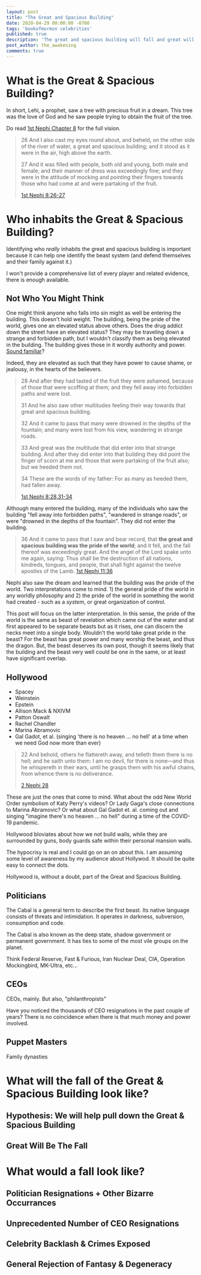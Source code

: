 ```yaml
---
layout: post
title: "The Great and Spacious Building"
date: 2020-04-29 00:00:00 -0700
tags: 'bookofmormon celebrities'
published: true
description: 'The great and spacious building will fall and great will be the fall thereof.'
post_author: the_awakening
comments: true
---
```


# What is the Great & Spacious Building?

In short, Lehi, a prophet, saw a tree with precious fruit in a dream. This tree was the love of God and he saw people trying to obtain the fruit of the tree.

Do read [1st Nephi Chapter 8](https://www.churchofjesuschrist.org/study/scriptures/bofm/1-ne/8?lang=eng) for the full vision.

> 26 And I also cast my eyes round about, and beheld, on the other side of the river of water, a great and spacious building; and it stood as it were in the air, high above the earth.
> 
> 27 And it was filled with people, both old and young, both male and female; and their manner of dress was exceedingly fine; and they were in the attitude of mocking and pointing their fingers towards those who had come at and were partaking of the fruit.
>
> [1st Nephi 8:26-27](https://www.churchofjesuschrist.org/study/scriptures/bofm/1-ne/8.26-28?lang=eng&clang=eng#p26)


# Who inhabits the Great & Spacious Building?

Identifying who *really* inhabits the great and spacious building is important because it can help one identify the beast system (and defend themselves and their family against it.)

I won't provide a comprehensive list of every player and related evidence, there is enough available.

## Not Who You Might Think

One might think anyone who falls into sin might as well be entering the building. This doesn't hold weight. The building, being the pride of the world, gives one an elevated status above others. Does the drug addict down the street have an elevated status? They may be traveling down a strange and forbidden path, but I wouldn't classify them as being elevated in the building. The building gives those in it wordly authority and power. [Sound familiar](https://www.churchofjesuschrist.org/study/scriptures/nt/rev/13.1-2?lang=eng#1)?

Indeed, they are elevated as such that they have power to cause shame, or jealousy, in the hearts of the believers.

> 28 And after they had tasted of the fruit they were ashamed, because of those that were scoffing at them; and they fell away into forbidden paths and were lost.
> 
> 31 And he also saw other multitudes feeling their way towards that great and spacious building.
> 
> 32 And it came to pass that many were drowned in the depths of the fountain; and many were lost from his view, wandering in strange roads.
> 
> 33 And great was the multitude that did enter into that strange building. And after they did enter into that building they did point the finger of scorn at me and those that were partaking of the fruit also; but we heeded them not.
> 
> 34 These are the words of my father: For as many as heeded them, had fallen away.
> 
> [1st Nephi 8:28,31-34](https://www.churchofjesuschrist.org/study/scriptures/bofm/1-ne/8.28,31-34?lang=eng&clang=eng#p31)

<div class='b cb3'>
	Although many entered the building, many of the individuals who saw the building "fell away into forbidden paths", "wandered in strange roads", or were "drowned in the depths of the fountain". They did not enter the building.
</div>

> 36 And it came to pass that I saw and bear record, that **the great and spacious building was the pride of the world**; and it fell, and the fall thereof was exceedingly great. And the angel of the Lord spake unto me again, saying: Thus shall be the destruction of all nations, kindreds, tongues, and people, that shall fight against the twelve apostles of the Lamb.
[1st Nephi 11:36](https://www.churchofjesuschrist.org/study/scriptures/bofm/1-ne/11.36?lang=eng&clang=eng#p36)

Nephi also saw the dream and learned that the building was the pride of the world. Two interpretations come to mind. 1) the general pride of the world in any worldly philosophy and 2) the pride of the world in something the world had created - such as a *system*, or great organization of control.

This post will focus on the latter interpretation. In this sense, the pride of the world is the same as beast of revelation which came out of the water and at first appeared to be separate beasts but as it rises, one can discern the necks meet into a single body. Wouldn't the world take great pride in the beast? For the beast has great power and many worship the beast, and thus the dragon. But, the beast deserves its own post, though it seems likely that the building and the beast very well could be one in the same, or at least have significant overlap.

## Hollywood

* Spacey
* Weinstein
* Epstein
* Allison Mack & NXIVM
* Patton Oswalt
* Rachel Chandler
* Marina Abramovic
* Gal Gadot, et al. (singing 'there is no heaven ... no hell' at a time when we need God now more than ever)
> 22 And behold, others he flattereth away, and telleth them there is no hell; and he saith unto them: I am no devil, for there is none—and thus he whispereth in their ears, until he grasps them with his awful chains, from whence there is no deliverance.
> 
> [2 Nephi 28](https://www.churchofjesuschrist.org/study/scriptures/bofm/2-ne/28.22?lang=eng#p22)

These are just the ones that come to mind. What about the odd New World Order symbolism of Katy Perry's videos? Or Lady Gaga's close connections to Marina Abramovic? Or what about Gal Gadot et. al. coming out and singing "imagine there's no heaven ... no hell" during a time of the COVID-19 pandemic.

Hollywood bloviates about how we not build walls, while they are surrounded by guns, body guards safe within their personal mansion walls.

The hypocrisy is real and I could go on an on about this. I am assuming some level of awareness by my audience about Hollywod. It should be quite easy to connect the dots.

Hollywood is, without a doubt, part of the Great and Spacious Building.

## Politicians

The Cabal is a general term to describe the first beast. Its native language consists of threats and intimidation. It operates in darkness, subversion, consumption and code.

The Cabal is also known as the deep state, shadow government or permanent government. It has ties to some of the most vile groups on the planet.

Think Federal Reserve, Fast & Furious, Iran Nuclear Deal, CIA, Operation Mockingbird, MK-Ultra, etc...

## CEOs

CEOs, mainly. But also, "philanthropists"

Have you noticed the thousands of CEO resignations in the past couple of years? There is no coincidence when there is that much money and power involved.

## Puppet Masters

Family dynasties

# What will the fall of the Great & Spacious Building look like?
## Hypothesis: We will help pull down the Great & Spacious Building
## Great Will Be The Fall
# What would a fall look like?
## Politician Resignations + Other Bizarre Occurrances
## Unprecedented Number of CEO Resignations
## Celebrity Backlash & Crimes Exposed
## General Rejection of Fantasy & Degeneracy
